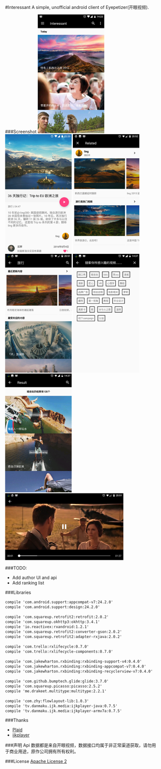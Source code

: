 #Interessant
A simple, unofficial android client of Eyepetizer(开眼视频).

###Screenshot
<img src="screenshot/Screenshot_20161126-143303.png" width="216" height="384">
<img src="screenshot/Screenshot_20161205-222100.png" width="216" height="384">
<img src="screenshot/Screenshot_20161130-205250.png" width="216" height="384">
<img src="screenshot/Screenshot_20161130-205151.png" width="216" height="384">
<img src="screenshot/Screenshot_20161126-143729.png" width="216" height="384">
<img src="screenshot/Screenshot_20161126-143735.png" width="216" height="384">
<img src="screenshot/Screenshot_20161130-205129.png" width="384" height="216">

###TODO:
 * Add author UI and api
 * Add ranking list

###Libraries
```
compile 'com.android.support:appcompat-v7:24.2.0'
compile 'com.android.support:design:24.2.0'

compile 'com.squareup.retrofit2:retrofit:2.0.2'
compile 'com.squareup.okhttp3:okhttp:3.4.1'
compile 'io.reactivex:rxandroid:1.2.1'
compile 'com.squareup.retrofit2:converter-gson:2.0.2'
compile 'com.squareup.retrofit2:adapter-rxjava:2.0.2'

compile 'com.trello:rxlifecycle:0.7.0'
compile 'com.trello:rxlifecycle-components:0.7.0'

compile 'com.jakewharton.rxbinding:rxbinding-support-v4:0.4.0'
compile 'com.jakewharton.rxbinding:rxbinding-appcompat-v7:0.4.0'
compile 'com.jakewharton.rxbinding:rxbinding-recyclerview-v7:0.4.0'

compile 'com.github.bumptech.glide:glide:3.7.0'
compile 'com.squareup.picasso:picasso:2.5.2'
compile 'me.drakeet.multitype:multitype:2.2.1'

compile 'com.zhy:flowlayout-lib:1.0.3'
compile 'tv.danmaku.ijk.media:ijkplayer-java:0.7.5'
compile 'tv.danmaku.ijk.media:ijkplayer-armv7a:0.7.5'
```
###Thanks
* [Plaid](https://github.com/nickbutcher/plaid)
* [ijkplayer](https://github.com/Bilibili/ijkplayer)

###声明
Api 数据都是来自开眼视频，数据接口均属于非正常渠道获取，请勿用于商业用途，原作公司拥有所有权利。

###License
[Apache License 2](https://github.com/Assassinss/Interessant/blob/master/LICENSE)

